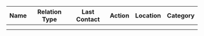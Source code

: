 
| Name | Relation Type | Last Contact | Action | Location | Category |
| ---- | ------------- | ------------ | ------ | -------- | -------- |
|      |               |              |        |          |          |
|      |               |              |        |          |          |
